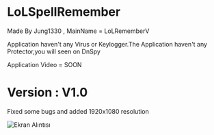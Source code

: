# LoLSpellRemember
Made By Jung1330 , MainName = LoLRememberV

Application haven't any Virus or Keylogger.The Application haven't any Protector,you will seen on DnSpy

Application Video = SOON

# Version : V1.0
Fixed some bugs and added 1920x1080 resolution

![Ekran Alıntısı](https://user-images.githubusercontent.com/81483108/114376796-a3c21900-9b8e-11eb-8a6f-6241b24ab5a0.PNG)


